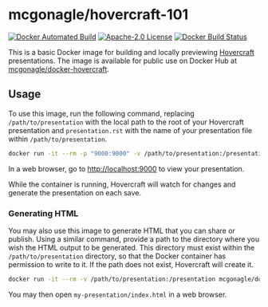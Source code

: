 # mcgonagle/hovercraft-101 

[![Docker Automated Build](https://img.shields.io/docker/automated/phpcommunity/hovercraft.svg?style=flat-square)](https://hub.docker.com/r/phpcommunity/hovercraft/) [![Apache-2.0 License](https://img.shields.io/github/license/phpcommunity/docker-hovercraft.svg?style=flat-square)](https://github.com/phpcommunity/docker-hovercraft/blob/master/LICENSE) [![Docker Build Status](https://img.shields.io/docker/build/phpcommunity/hovercraft.svg?style=flat-square)](https://hub.docker.com/r/phpcommunity/hovercraft/builds/)

This is a basic Docker image for building and locally previewing [Hovercraft](https://github.com/regebro/hovercraft) presentations. The image is available for public use on Docker Hub at [mcgonagle/docker-hovercraft](https://hub.docker.com/r/mcgonagle/docker-hovercraft/).

## Usage

To use this image, run the following command, replacing `/path/to/presentation` with the local path to the root of your Hovercraft presentation and `presentation.rst` with the name of your presentation file within `/path/to/presentation`.

``` bash
docker run -it --rm -p "9000:9000" -v /path/to/presentation:/presentation mcgonagle/docker-hovercraft presentation.rst
```

In a web browser, go to <http://localhost:9000> to view your presentation.

While the container is running, Hovercraft will watch for changes and generate the presentation on each save.

### Generating HTML

You may also use this image to generate HTML that you can share or publish. Using a similar command, provide a path to the directory where you wish the HTML output to be generated. This directory must exist within the `/path/to/presentation` directory, so that the Docker container has permission to write to it. If the path does not exist, Hovercraft will create it.

``` bash
docker run -it --rm -v /path/to/presentation:/presentation mcgonagle/docker-hovercraft presentation.rst my-presentation/
```

You may then open `my-presentation/index.html` in a web browser.
